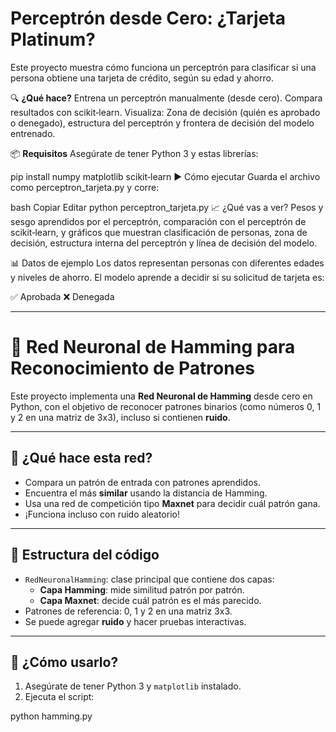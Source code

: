 # Perceptrón desde Cero: ¿Tarjeta Platinum?

Este proyecto muestra cómo funciona un perceptrón para clasificar si una persona obtiene una tarjeta de crédito, según su edad y ahorro.

🔍 **¿Qué hace?** Entrena un perceptrón manualmente (desde cero). Compara resultados con scikit‑learn. Visualiza: Zona de decisión (quién es aprobado o denegado), estructura del perceptrón y frontera de decisión del modelo entrenado.

📦 **Requisitos** Asegúrate de tener Python 3 y estas librerías:

pip install numpy matplotlib scikit‑learn
▶️ Cómo ejecutar Guarda el archivo como perceptron_tarjeta.py y corre:

bash
Copiar
Editar
python perceptron_tarjeta.py
📈 ¿Qué vas a ver? Pesos y sesgo aprendidos por el perceptrón, comparación con el perceptrón de scikit‑learn, y gráficos que muestran clasificación de personas, zona de decisión, estructura interna del perceptrón y línea de decisión del modelo.

📊 Datos de ejemplo Los datos representan personas con diferentes edades y niveles de ahorro. El modelo aprende a decidir si su solicitud de tarjeta es:

✅ Aprobada
❌ Denegada

------------------------------------------------

# 🧠 Red Neuronal de Hamming para Reconocimiento de Patrones

Este proyecto implementa una **Red Neuronal de Hamming** desde cero en Python, con el objetivo de reconocer patrones binarios (como números 0, 1 y 2 en una matriz de 3x3), incluso si contienen **ruido**.

---

## 📌 ¿Qué hace esta red?

- Compara un patrón de entrada con patrones aprendidos.
- Encuentra el más **similar** usando la distancia de Hamming.
- Usa una red de competición tipo **Maxnet** para decidir cuál patrón gana.
- ¡Funciona incluso con ruido aleatorio!

---

## 🔧 Estructura del código

- `RedNeuronalHamming`: clase principal que contiene dos capas:
  - **Capa Hamming**: mide similitud patrón por patrón.
  - **Capa Maxnet**: decide cuál patrón es el más parecido.
- Patrones de referencia: 0, 1 y 2 en una matriz 3x3.
- Se puede agregar **ruido** y hacer pruebas interactivas.

---

## 🚀 ¿Cómo usarlo?

1. Asegúrate de tener Python 3 y `matplotlib` instalado.
2. Ejecuta el script:


python hamming.py



